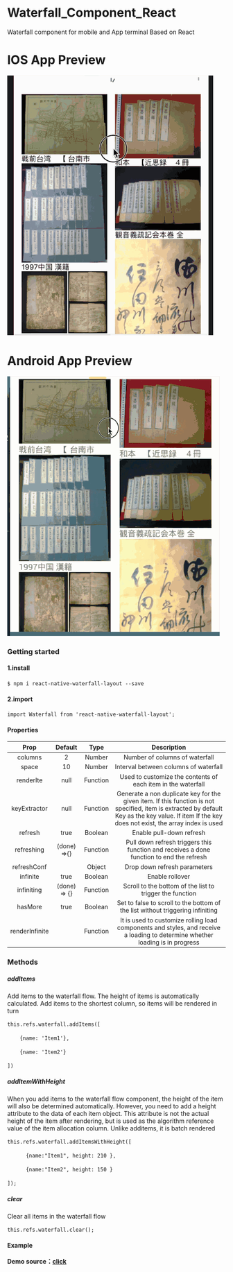 # Waterfall_Component_React
 Waterfall component for mobile and App terminal Based on React

 
 IOS App Preview
 ========

![iOS](ios.gif)

 Android App Preview
 =========


![Android](android.gif)



### Getting started
#### 1.install
```
$ npm i react-native-waterfall-layout --save
```
#### 2.import
```
import Waterfall from 'react-native-waterfall-layout';
```

#### Properties  
|    Prop       |      Default   |  Type        |  Description             |
|:-----------------:|:--------------:|:-----------------:|:------------------------------:|
|    columns      |        2       |  Number      |  Number of columns of waterfall              |
|    space        |       10       |  Number      |  Interval between columns of waterfall        |
|    renderIte    |      null      |  Function    |  Used to customize the contents of each item in the waterfall  |
|keyExtractor   |  null             |  Function       |   Generate a non duplicate key for the given item. If this function is not specified, item is extracted by default Key as the key value. If item If the key does not exist, the array index is used|
|refresh         |    true      |         Boolean   |      Enable pull-down refresh|
|refreshing      |  (done) =>{}   | Function   |     Pull down refresh triggers this function and receives a done function to end the refresh|
|refreshConf     |                 |      Object | Drop down refresh parameters|
|infinite       |       true          |      Boolean  |      Enable rollover|
|infiniting   |       (done) => {}  |  Function    |    Scroll to the bottom of the list to trigger the function|
|hasMore    |       true          |     Boolean     |   Set to false to scroll to the bottom of the list without triggering infiniting|
|renderInfinite      |              |     Function  |     It is used to customize rolling load components and styles, and receive a loading to determine whether loading is in progress|



### Methods
##### addItems

Add items to the waterfall flow. The height of items is automatically calculated. Add items to the shortest column, so items will be rendered in turn
```
this.refs.waterfall.addItems([

    {name: 'Item1'}, 

    {name: 'Item2'}

])
```
##### addItemWithHeight

When you add items to the waterfall flow component, the height of the item will also be determined automatically. However, you need to add a height attribute to the data of each item object. This attribute is not the actual height of the item after rendering, but is used as the algorithm reference value of the item allocation column. Unlike additems, it is batch rendered
```
this.refs.waterfall.addItemsWithHeight([

      {name:"Item1", height: 210 },

      {name:"Item2", height: 150 }

]);
```
##### clear

Clear all items in the waterfall flow
```
this.refs.waterfall.clear();
```


#### Example
 **Demo source：[click](https://github.com/ThorinChen/Waterfall_Component_React/blob/main/example/index.js)**
